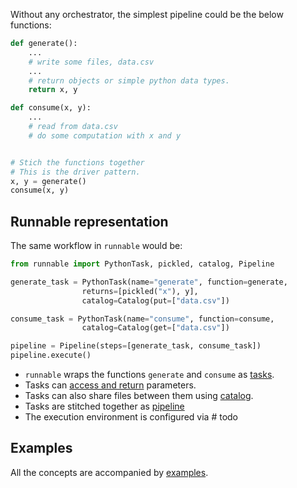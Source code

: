 Without any orchestrator, the simplest pipeline could be the below functions:


```python linenums="1"
def generate():
    ...
    # write some files, data.csv
    ...
    # return objects or simple python data types.
    return x, y

def consume(x, y):
    ...
    # read from data.csv
    # do some computation with x and y


# Stich the functions together
# This is the driver pattern.
x, y = generate()
consume(x, y)
```

## Runnable representation

The same workflow in ```runnable``` would be:

```python linenums="1"
from runnable import PythonTask, pickled, catalog, Pipeline

generate_task = PythonTask(name="generate", function=generate,
                returns=[pickled("x"), y],
                catalog=Catalog(put=["data.csv"])

consume_task = PythonTask(name="consume", function=consume,
                catalog=Catalog(get=["data.csv"])

pipeline = Pipeline(steps=[generate_task, consume_task])
pipeline.execute()

```


- ```runnable``` wraps the functions ```generate``` and ```consume``` as [tasks](task.md).
- Tasks can [access and return](parameters.md/#access_returns) parameters.
- Tasks can also share files between them using [catalog](catalog.md).
- Tasks are stitched together as [pipeline](pipeline.md)
- The execution environment is configured via # todo


## Examples

All the concepts are accompanied by [examples](https://github.com/AstraZeneca/runnable/tree/main/examples).
